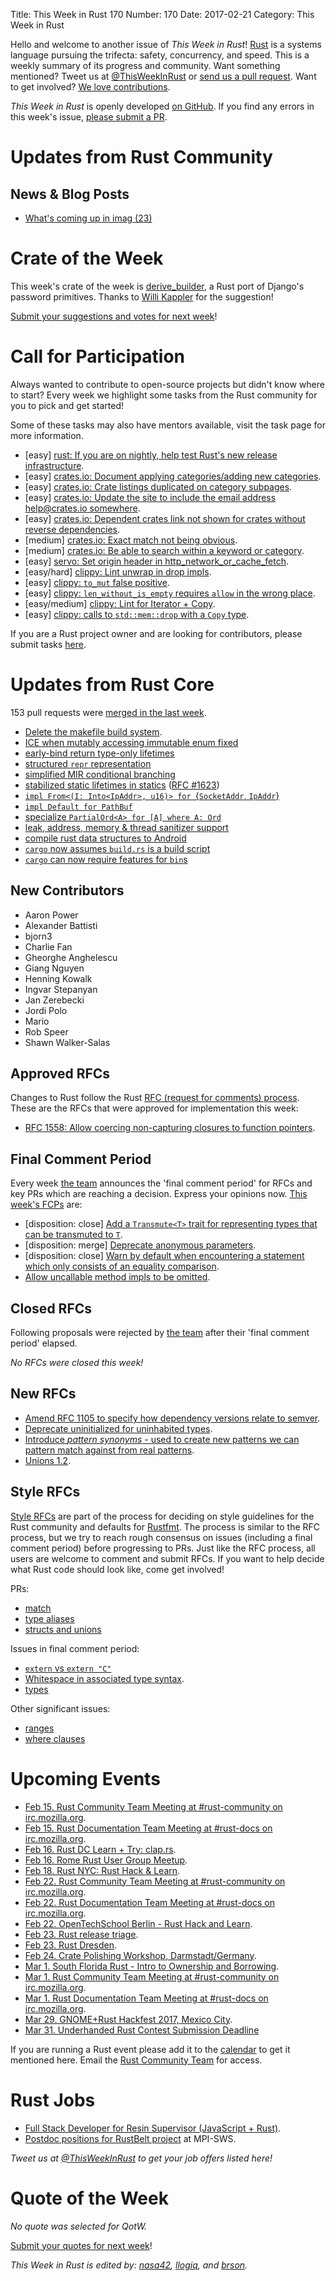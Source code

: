 Title: This Week in Rust 170
Number: 170
Date: 2017-02-21
Category: This Week in Rust

Hello and welcome to another issue of *This Week in Rust*!
[Rust](http://rust-lang.org) is a systems language pursuing the trifecta: safety, concurrency, and speed.
This is a weekly summary of its progress and community.
Want something mentioned? Tweet us at [@ThisWeekInRust](https://twitter.com/ThisWeekInRust) or [send us a pull request](https://github.com/cmr/this-week-in-rust).
Want to get involved? [We love contributions](https://github.com/rust-lang/rust/blob/master/CONTRIBUTING.md).

*This Week in Rust* is openly developed [on GitHub](https://github.com/cmr/this-week-in-rust).
If you find any errors in this week's issue, [please submit a PR](https://github.com/cmr/this-week-in-rust/pulls).

# Updates from Rust Community

## News & Blog Posts

* [What's coming up in imag (23)](https://beyermatthias.de/blog/2017/02/20/whats-coming-up-in-imag-23/)

# Crate of the Week

This week's crate of the week is [derive_builder](https://crates.io/crates/derive_builder), a Rust port of Django's password primitives. Thanks to [Willi Kappler](https://users.rust-lang.org/users/willi_kappler) for the suggestion!

[Submit your suggestions and votes for next week][submit_crate]!

[submit_crate]: https://users.rust-lang.org/t/crate-of-the-week/2704

# Call for Participation

Always wanted to contribute to open-source projects but didn't know where to start?
Every week we highlight some tasks from the Rust community for you to pick and get started!

Some of these tasks may also have mentors available, visit the task page for more information.

* [easy] [rust: If you are on nightly, help test Rust's new release infrastructure](https://internals.rust-lang.org/t/new-nightlies-coming-soon-help-out-and-test/4789).
* [easy] [crates.io: Document applying categories/adding new categories](https://github.com/rust-lang/crates.io/issues/544).
* [easy] [crates.io: Crate listings duplicated on category subpages](https://github.com/rust-lang/crates.io/issues/524).
* [easy] [crates.io: Update the site to include the email address help@crates.io somewhere](https://github.com/rust-lang/crates.io/issues/522).
* [easy] [crates.io: Dependent crates link not shown for crates without reverse dependencies](https://github.com/rust-lang/crates.io/issues/379).
* [medium] [crates.io: Exact match not being obvious](https://github.com/rust-lang/crates.io/issues/493).
* [medium] [crates.io: Be able to search within a keyword or category](https://github.com/rust-lang/crates.io/issues/491).
* [easy] [servo: Set origin header in http_network_or_cache_fetch](https://github.com/servo/servo/issues/14787).
* [easy/hard] [clippy: Lint unwrap in drop impls](https://github.com/Manishearth/rust-clippy/issues/1523).
* [easy] [clippy:  `to_mut` false positive](https://github.com/Manishearth/rust-clippy/issues/1530).
* [easy] [clippy: `len_without_is_empty` requires `allow` in the wrong place](https://github.com/Manishearth/rust-clippy/issues/1532).
* [easy/medium] [clippy: Lint for Iterator + Copy](https://github.com/Manishearth/rust-clippy/issues/1534).
* [easy] [clippy: calls to `std::mem::drop` with a `Copy` type](https://github.com/Manishearth/rust-clippy/issues/1537).


If you are a Rust project owner and are looking for contributors, please submit tasks [here][guidelines].

[guidelines]: https://users.rust-lang.org/t/twir-call-for-participation/4821

# Updates from Rust Core

153 pull requests were [merged in the last week][merged].

[merged]: https://github.com/issues?q=is%3Apr+org%3Arust-lang+is%3Amerged+merged%3A2017-02-06..2017-02-13

* [Delete the makefile build system](https://github.com/rust-lang/rust/pull/39431).
* [ICE when mutably accessing immutable enum fixed](https://github.com/rust-lang/rust/pull/39602)
* [early-bind return type-only lifetimes](https://github.com/rust-lang/rust/pull/38897)
* [structured `repr` representation](https://github.com/rust-lang/rust/pull/39595)
* [simplified MIR conditional branching](https://github.com/rust-lang/rust/pull/39456)
* [stabilized static lifetimes in statics](https://github.com/rust-lang/rust/pull/39265) ([RFC #1623](https://github.com/rust-lang/rfcs/blob/master/text/1623-static.md))
* [`impl From<(I: Into<IpAddr>, u16)> for `{`SocketAddr`, `IpAddr`}](https://github.com/rust-lang/rust/pull/39372)
* [`impl Default for PathBuf`](https://github.com/rust-lang/rust/pull/38764)
* [specialize `PartialOrd<A> for [A] where A: Ord`](https://github.com/rust-lang/rust/pull/39642)
* [leak, address, memory & thread sanitizer support](https://github.com/rust-lang/rust/pull/38699)
* [compile rust data structures to Android](https://github.com/rust-lang/rust/pull/39724)
* [`cargo` now assumes `build.rs` is a build script](https://github.com/rust-lang/cargo/pull/3664)
* [`cargo` can now require features for `bin`s](https://github.com/rust-lang/cargo/pull/3667)

## New Contributors

* Aaron Power
* Alexander Battisti
* bjorn3
* Charlie Fan
* Gheorghe Anghelescu
* Giang Nguyen
* Henning Kowalk
* Ingvar Stepanyan
* Jan Zerebecki
* Jordi Polo
* Mario
* Rob Speer
* Shawn Walker-Salas

## Approved RFCs

Changes to Rust follow the Rust [RFC (request for comments)
process](https://github.com/rust-lang/rfcs#rust-rfcs). These
are the RFCs that were approved for implementation this week:

* [RFC 1558: Allow coercing non-capturing closures to function pointers](https://github.com/rust-lang/rfcs/pull/1558).

## Final Comment Period

Every week [the team](https://www.rust-lang.org/team.html) announces the
'final comment period' for RFCs and key PRs which are reaching a
decision. Express your opinions now. [This week's FCPs][fcp] are:

[fcp]: https://github.com/rust-lang/rfcs/labels/final-comment-period

* [disposition: close] [Add a `Transmute<T>` trait for representing types that can be transmuted to `T`](https://github.com/rust-lang/rfcs/pull/1891).
* [disposition: merge] [Deprecate anonymous parameters](https://github.com/rust-lang/rfcs/pull/1685).
* [disposition: close] [Warn by default when encountering a statement which only consists of an equality comparison](https://github.com/rust-lang/rfcs/pull/1812).
* [Allow uncallable method impls to be omitted](https://github.com/rust-lang/rfcs/pull/1699).

## Closed RFCs

Following proposals were rejected by [the team](https://www.rust-lang.org/team.html) after their 'final comment period' elapsed.

*No RFCs were closed this week!*

## New RFCs

* [Amend RFC 1105 to specify how dependency versions relate to semver](https://github.com/rust-lang/rfcs/pull/1890).
* [Deprecate uninitialized for uninhabited types](https://github.com/rust-lang/rfcs/pull/1892).
* [Introduce _pattern synonyms_ - used to create new patterns we can pattern match against from real patterns](https://github.com/rust-lang/rfcs/pull/1895).
* [Unions 1.2](https://github.com/rust-lang/rfcs/pull/1897).

## Style RFCs

[Style RFCs](https://github.com/rust-lang-nursery/fmt-rfcs) are part of the process for deciding on style guidelines for the Rust community and defaults for [Rustfmt](https://github.com/rust-lang-nursery/rustfmt). The process is similar to the RFC process, but we try to reach rough consensus on issues (including a final comment period) before progressing to PRs. Just like the RFC process, all users are welcome to comment and submit RFCs. If you want to help decide what Rust code should look like, come get involved!

PRs:

* [match](https://github.com/rust-lang-nursery/fmt-rfcs/pull/56)
* [type aliases](https://github.com/rust-lang-nursery/fmt-rfcs/pull/55)
* [structs and unions](https://github.com/rust-lang-nursery/fmt-rfcs/pull/53)

Issues in final comment period:

* [`extern` vs `extern "C"`](https://github.com/rust-lang-nursery/fmt-rfcs/issues/52)
* [Whitespace in associated type syntax](https://github.com/rust-lang-nursery/fmt-rfcs/issues/51).
* [types](https://github.com/rust-lang-nursery/fmt-rfcs/issues/15)

Other significant issues:

* [ranges](https://github.com/rust-lang-nursery/fmt-rfcs/issues/60)
* [where clauses](https://github.com/rust-lang-nursery/fmt-rfcs/issues/38)

# Upcoming Events

* [Feb 15. Rust Community Team Meeting at #rust-community on irc.mozilla.org](https://chat.mibbit.com/?server=irc.mozilla.org&channel=%23rust-community).
* [Feb 15. Rust Documentation Team Meeting at #rust-docs on irc.mozilla.org](https://chat.mibbit.com/?server=irc.mozilla.org&channel=%23rust-docs).
* [Feb 16. Rust DC Learn + Try: clap.rs](https://www.meetup.com/RustDC/events/236719329/).
* [Feb 16. Rome Rust User Group Meetup](https://www.meetup.com/it-IT/Rust-Roma/events/237551678/).
* [Feb 18. Rust NYC: Rust Hack & Learn](https://www.meetup.com/Rust-NYC/events/237386964/).
* [Feb 22. Rust Community Team Meeting at #rust-community on irc.mozilla.org](https://chat.mibbit.com/?server=irc.mozilla.org&channel=%23rust-community).
* [Feb 22. Rust Documentation Team Meeting at #rust-docs on irc.mozilla.org](https://chat.mibbit.com/?server=irc.mozilla.org&channel=%23rust-docs).
* [Feb 22. OpenTechSchool Berlin - Rust Hack and Learn](https://www.meetup.com/opentechschool-berlin/events/236658946/).
* [Feb 23. Rust release triage](https://internals.rust-lang.org/t/release-cycle-triage-proposal/3544).
* [Feb 23. Rust Dresden](https://forum.rustplatz.de/t/neues-rust-meetup-in-dresden/156/24).
* [Feb 24. Crate Polishing Workshop, Darmstadt/Germany](https://www.meetup.com/Rust-Rhein-Main/events/237509289/).
* [Mar  1. South Florida Rust - Intro to Ownership and Borrowing](https://www.meetup.com/South-Florida-Rust-Meetup/events/237559303/).
* [Mar  1. Rust Community Team Meeting at #rust-community on irc.mozilla.org](https://chat.mibbit.com/?server=irc.mozilla.org&channel=%23rust-community).
* [Mar  1. Rust Documentation Team Meeting at #rust-docs on irc.mozilla.org](https://chat.mibbit.com/?server=irc.mozilla.org&channel=%23rust-docs).
* [Mar 29. GNOME+Rust Hackfest 2017, Mexico City](https://wiki.gnome.org/Hackfests/Rust2017).
* [Mar 31. Underhanded Rust Contest Submission Deadline](https://underhanded.rs/blog/2016/12/15/underhanded-rust.en-US.html)

If you are running a Rust event please add it to the [calendar] to get
it mentioned here. Email the [Rust Community Team][community] for access.

[calendar]: https://www.google.com/calendar/embed?src=apd9vmbc22egenmtu5l6c5jbfc%40group.calendar.google.com
[community]: mailto:community-team@rust-lang.org

# Rust Jobs

* [Full Stack Developer for Resin Supervisor (JavaScript + Rust)](https://resin.workable.com/jobs/399897).
* [Postdoc positions for RustBelt project](http://lists.seas.upenn.edu/pipermail/types-announce/2017/006485.html) at MPI-SWS.

*Tweet us at [@ThisWeekInRust](https://twitter.com/ThisWeekInRust) to get your job offers listed here!*

# Quote of the Week

*No quote was selected for QotW.*

[Submit your quotes for next week][submit]!

[submit]: http://users.rust-lang.org/t/twir-quote-of-the-week/328

*This Week in Rust is edited by: [nasa42](https://github.com/nasa42), [llogiq](https://github.com/llogiq), and [brson](https://github.com/brson).*

